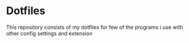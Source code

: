 # Dotfiles
This repository consists of my dotfiles for few of the programs i use with other config settings and extension
